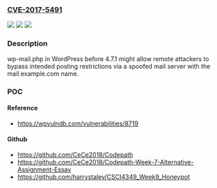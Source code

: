 ### [CVE-2017-5491](https://cve.mitre.org/cgi-bin/cvename.cgi?name=CVE-2017-5491)
![](https://img.shields.io/static/v1?label=Product&message=n%2Fa&color=blue)
![](https://img.shields.io/static/v1?label=Version&message=n%2Fa&color=blue)
![](https://img.shields.io/static/v1?label=Vulnerability&message=n%2Fa&color=brighgreen)

### Description

wp-mail.php in WordPress before 4.7.1 might allow remote attackers to bypass intended posting restrictions via a spoofed mail server with the mail.example.com name.

### POC

#### Reference
- https://wpvulndb.com/vulnerabilities/8719

#### Github
- https://github.com/CeCe2018/Codepath
- https://github.com/CeCe2018/Codepath-Week-7-Alternative-Assignment-Essay
- https://github.com/harrystaley/CSCI4349_Week9_Honeypot

